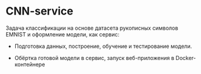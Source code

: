 # CNN-service

Задача классификации на основе датасета рукописных символов EMNIST и оформление модели, как сервис:

- Подготовка данных, построение, обучение и тестирование модели.

- Обёртка готовой модели в сервис, запуск веб-приложения в Docker-контейнере
